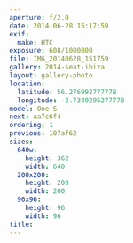 ```yaml
---
aperture: f/2.0
date: 2014-06-28 15:17:59
exif:
  make: HTC
exposure: 608/1000000
file: IMG_20140628_151759
gallery: 2014-seat-ibiza
layout: gallery-photo
location:
  latitude: 56.276992777778
  longitude: -2.7349295277778
model: One S
next: aa7c6f4
ordering: 1
previous: 107af62
sizes:
  640w:
    height: 362
    width: 640
  200x200:
    height: 200
    width: 200
  96x96:
    height: 96
    width: 96
title: 
---
```

